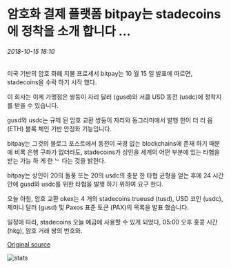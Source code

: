 # 암호화 결제 플랫폼 bitpay는 stadecoins에 정착을 소개 합니다 ...

###### 2018-10-15 18:10

미국 기반의 암호 화폐 지불 프로세서 bitpay는 10 월 15 일 발표에 따르면, stadecoins을 수락 하기 시작 했다.

이 회사는 이제 가맹점은 쌍둥이 자리 달러 (gusd)와 서클 USD 동전 (usdc)에 정착지를 받을 수 있습니다.

gusd와 usdc는 규제 된 암호 교환 쌍둥이 자리와 동그라미에서 발행 한이 더 리 움 (ETH) 블록 체인 기반 안정화 기능입니다.

bitpay는 그것의 블로그 포스트에서 동전이 국경 없는 blockchains에 존재 하기 때문에 비록 은행 구좌가 없더라도, stadecoins가 상인을 세계의 어떤 부분에 있는 타협을 받는 가능 하 게 한 ᄂ 다는 것을 밝힌다.

bitpay는 상인이 20의 돌풍 또는 20의 usdc의 충분 한 타협 균형을 얻는 후에 24 시간 안에 gusd와 usdc를 위한 타협을 발행 하기 위하여 요구 한다.

오늘 아침, 암호 교환 okex는 4 개의 stadecoins trueusd (tusd), USD 코인 (usdc), 제미니 달러 (gusd) 및 Paxos 표준 토큰 (PAX)의 목록을 발표 했습니다.

일정에 따라, stadecoins 오늘 예금에 사용할 수 있게 되었다, 05:00 오후 홍콩 시간 (hkg), 암호 거래 쌍의 번호와.

[Original source](https://cointelegraph.com/news/crypto-payment-platform-bitpay-introduces-settlement-in-stablecoins)

![stats](https://c.statcounter.com/11760860/0/a89fa40b/1/ "stats")